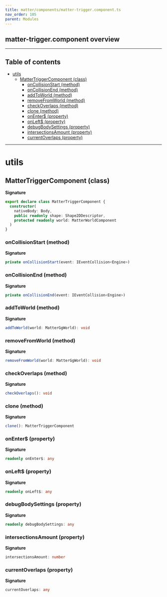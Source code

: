 ```yaml
---
title: matter/components/matter-trigger.component.ts
nav_order: 105
parent: Modules
---
```


## matter-trigger.component overview

---

<h2 class="text-delta">Table of contents</h2>

- [utils](#utils)
  - [MatterTriggerComponent (class)](#mattertriggercomponent-class)
    - [onCollisionStart (method)](#oncollisionstart-method)
    - [onCollisionEnd (method)](#oncollisionend-method)
    - [addToWorld (method)](#addtoworld-method)
    - [removeFromWorld (method)](#removefromworld-method)
    - [checkOverlaps (method)](#checkoverlaps-method)
    - [clone (method)](#clone-method)
    - [onEnter$ (property)](#onenter-property)
    - [onLeft$ (property)](#onleft-property)
    - [debugBodySettings (property)](#debugbodysettings-property)
    - [intersectionsAmount (property)](#intersectionsamount-property)
    - [currentOverlaps (property)](#currentoverlaps-property)

---

# utils

## MatterTriggerComponent (class)

**Signature**

```ts
export declare class MatterTriggerComponent {
  constructor(
    nativeBody: Body,
    public readonly shape: Shape2DDescriptor,
    protected readonly world: MatterWorldComponent
  )
}
```

### onCollisionStart (method)

**Signature**

```ts
private onCollisionStart(event: IEventCollision<Engine>)
```

### onCollisionEnd (method)

**Signature**

```ts
private onCollisionEnd(event: IEventCollision<Engine>)
```

### addToWorld (method)

**Signature**

```ts
addToWorld(world: MatterGgWorld): void
```

### removeFromWorld (method)

**Signature**

```ts
removeFromWorld(world: MatterGgWorld): void
```

### checkOverlaps (method)

**Signature**

```ts
checkOverlaps(): void
```

### clone (method)

**Signature**

```ts
clone(): MatterTriggerComponent
```

### onEnter$ (property)

**Signature**

```ts
readonly onEnter$: any
```

### onLeft$ (property)

**Signature**

```ts
readonly onLeft$: any
```

### debugBodySettings (property)

**Signature**

```ts
readonly debugBodySettings: any
```

### intersectionsAmount (property)

**Signature**

```ts
intersectionsAmount: number
```

### currentOverlaps (property)

**Signature**

```ts
currentOverlaps: any
```
